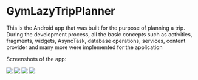 # GymLazyTripPlanner
This is the Android app that was built for the purpose of planning a trip. During the development process, all the basic concepts such as activities, fragments, widgets, AsyncTask, database operations, services, content provider and many more were implemented for the application

Screenshots of the app:

<img src="./trip_planner_screen.png"/> <img src="./hotel_list_screen.png"/> <img src="./hotel_screen.png"/> <img src="./map_screen.png"/>

